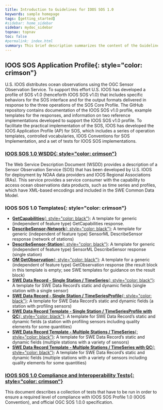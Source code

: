 ```yaml
---
title: Introduction to Guidelines for IOOS SOS 1.0
keywords: sample homepage
tags: [getting_started]
#sidebar: home_sidebar
sidebar: mydoc_sidebar
topnav: topnav
toc: false
#permalink: index.html
summary: This brief description summarizes the content of the Guidelines. The other topics on this site provide additional information and detail about working with all aspects of the IOOS SOS 1.0.
---
```


## **IOOS SOS Application Profile**{: style="color: crimson"}

U.S. IOOS distributes ocean observations using the OGC Sensor Observation Service. To support this effort U.S. IOOS has developed a profile of SOS v1.0 (henceforth IOOS SOS v1.0) that includes specific behaviors for the SOS interface and for the output formats delivered in response to the three operations of the SOS Core Profile.
The GitHub repository contains documentation of the IOOS SOS v1.0 profile, example templates for the responses, and information on two reference implementations developed to support the IOOS SOS v1.0 profile. To facilitate the practical implementation of the SOS, IOOS has developed the IOOS Application Profile (AP) for SOS, which includes a series of operation templates, controlled vocabularies, IOOS Conventions for SOS Implementation, and a set of tests for IOOS SOS implementations.

### [**IOOS SOS 1.0 WSDD**{: style="color: crimson"}](./sos-wsdd-1-0.html)

The Web Service Description Document (WSDD) provides a description of a Sensor Observation Service (SOS) that has been developed by U.S. IOOS for deployment by NOAA data providers and IOOS Regional Associations (RAs). This service provides a service consumer with the capability to access ocean observations data products, such as time series and profiles, which have XML-based encodings and included in the SWE Common Data Model.

### **IOOS SOS 1.0 Templates**{: style="color: crimson"}

 * [**GetCapabilities**{: style="color: black"}](./sos-getcapabilities.html): A template for generic (independent of feature type) GetCapabilities response.
 * [**DescribeSensor-Network**{: style="color: black"}](./sml-describesensor-network.html): A template for generic (independent of feature type) SensorML DescribeSensor response (network of stations)
 * [**DescribeSensor-Station**{: style="color: black"}](./sml-describesensor-station.html): A template for generic (independent of feature type) SensorML DescribeSensor response (single station)
 * [**OM GetObservation**{: style="color: black"}](./om-getobservation.html): A template for a generic (independent of feature type) GetObservation response (the result block in this template is empty; see SWE templates for guidance on the result block)
* [**SWE Data Record - Single Station / TimeSeries**{: style="color: black"}](./swe-singlestation-singleproperty-timeseries.html): A template for SWE Data Record’s static and dynamic fields (single station with a single sensor)
 * [**SWE Data Record - Single Station / TimeSeriesProfile**{: style="color: black"}](./swe-singlestation-timeseriesprofile.html): A template for SWE Data Record’s static and dynamic fields (a station with profiling sensors)
 * [**SWE Data Record Template - Single Station / TimeSeriesProfile with QC**{: style="color: black"}](./swe-singlestation-timeseriesprofile-qc.html): A template for SWE Data Record’s static and dynamic fields (a station with profiling sensors including quality elements for some quantities)
 * [**SWE Data Record Template - Multiple Stations / TimeSeries**{: style="color: black"}](./swe-multistation-timeseries.html): A template for SWE Data Record’s static and dynamic fields (multiple stations with a variety of sensors)
 * [**SWE Data Record Template - Multiple Stations / TimeSeries with QC**{: style="color: black"}](./swe-multistation-timeseries-qc.html): A template for SWE Data Record’s static and dynamic fields (multiple stations with a variety of sensors including quality elements for some quantities)

### [**IOOS SOS 1.0 Compliance and Interoperability Tests**{: style="color: crimson"}](./sos-test-list-summary.html)

This document describes a collection of tests that have to be run in order to ensure a required level of compliance with IOOS SOS Profile 1.0 (IOOS Convention), and official OGC SOS 1.0.0 specification.

